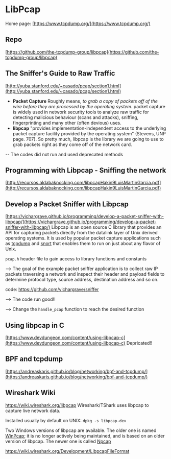 # LibPcap
Home page: [https://www.tcpdump.org/](https://www.tcpdump.org/)


## Repo
[https://github.com/the-tcpdump-group/libpcap](https://github.com/the-tcpdump-group/libpcap)

## The Sniffer's Guide to Raw Traffic
[http://yuba.stanford.edu/~casado/pcap/section1.html](http://yuba.stanford.edu/~casado/pcap/section1.html)
- **Packet Capture** Roughly means, _to grab a copy of packets off of the wire before they are processed by the operating system_. packet capture is widely used in network security tools to analyze raw traffic for detecting malicious behaviour (scans and attacks), sniffing, fingerprinting and many other (often devious) uses.
- **libpcap** "provides implementation-independent access to the underlying packet capture facility provided by the operating system" (Stevens, UNP page. 707). So pretty much, libpcap is the library we are going to use to grab packets right as they come off of the network card.

-- The codes did not run and used deprecated methods


## Programming with Libpcap   - Sniffing the network
[http://recursos.aldabaknocking.com/libpcapHakin9LuisMartinGarcia.pdf](http://recursos.aldabaknocking.com/libpcapHakin9LuisMartinGarcia.pdf)


## Develop a Packet Sniffer with Libpcap
[https://vichargrave.github.io/programming/develop-a-packet-sniffer-with-libpcap/](https://vichargrave.github.io/programming/develop-a-packet-sniffer-with-libpcap/)
Libpcap is an open source C library that provides an API for capturing packets directly from the datalink layer of Unix derived operating systems. It is used by popular packet capture applications such as [tcpdump](https://www.tcpdump.org) and [snort](https://www.snort.org) that enables them to run on just about any flavor of Unix.

`pcap.h` header file to gain access to library functions and constants  


--> The goal of the example packet sniffer application is to collect raw IP packets traversing a network and inspect their header and payload fields to determine protocol type, source address, destination address and so on.


code: https://github.com/vichargrave/sniffer

--> The code run good!!

--> Change the `handle_pcap` function to reach the desired function

## Using libpcap in C
[https://www.devdungeon.com/content/using-libpcap-c](https://www.devdungeon.com/content/using-libpcap-c)
Depricated!!


## BPF and tcpdump
[https://andreaskaris.github.io/blog/networking/bpf-and-tcpdump/](https://andreaskaris.github.io/blog/networking/bpf-and-tcpdump/)

## Wireshark Wiki
https://wiki.wireshark.org/libpcap
Wireshark/TShark uses libpcap to capture live network data.

Installed usually by default on UNIX: `dpkg -s libpcap-dev`

Two Windows versions of libpcap are available. The older one is named [WinPcap](https://wiki.wireshark.org/WinPcap); it is no longer actively being maintained, and is based on an older version of libpcap. The newer one is called [Npcap](https://nmap.org/npcap/)

https://wiki.wireshark.org/Development/LibpcapFileFormat

